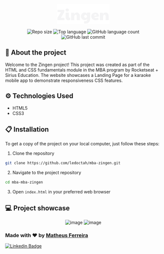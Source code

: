 <p align="center">
  <img src="./assets/logo.svg" alt="Logo from Estrelas do Amanhã">
</p>

<div align="center">
  <img alt="Repo size" src="https://img.shields.io/github/repo-size/ledoctah/mba-registration-form">
  <img alt="Top language" src="https://img.shields.io/github/languages/top/ledoctah/mba-registration-form">
  <img alt="GitHub language count" src="https://img.shields.io/github/languages/count/ledoctah/mba-registration-form">
  <img alt="GitHub last commit" src="https://img.shields.io/github/last-commit/ledoctah/mba-registration-form">
</div>

## 🔎 About the project
Welcome to the Zingen project! This project was created as part of the HTML and CSS fundamentals module in the MBA program by Rocketseat + Sirius Education. The website showcases a Landing Page for a karaoke mobile app to demonstrate responsiveness CSS features.

## ⚙️ Technologies Used
- HTML5
- CSS3

## 📋 Installation
To get a copy of the project on your local computer, just follow these steps:
1. Clone the repository
```bash
git clone https://github.com/ledoctah/mba-zingen.git
```
2. Navigate to the project repository
```bash
cd mba-mba-zingen
```
3. Open `index.html` in your preferred web browser

## 💻 Project showcase

<div align="center">
  <img width="1320" alt="image" src="https://github.com/ledoctah/mba-zingen/assets/50998959/51c831c2-bb91-4d4c-8da9-6da82125739f">
  <img width="376" alt="image" src="https://github.com/ledoctah/mba-zingen/assets/50998959/587de04c-fc52-47fb-820f-1d210d66aaac">
</div>

### Made with ❤ by [Matheus Ferreira](https://www.github.com/ledoctah)

[![Linkedin Badge](https://img.shields.io/badge/-Matheus%20Ferreira-6633cc?style=flat-square&logo=Linkedin&logoColor=white&link=https://www.linkedin.com/in/ferreira-matheus/)](https://www.linkedin.com/in/ferreira-matheus/)
